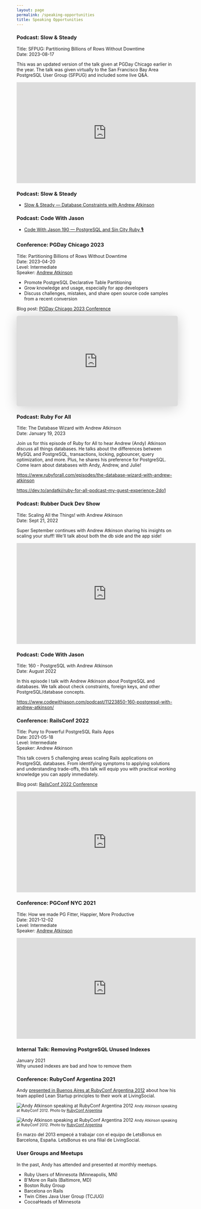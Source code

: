 ```yaml
---
layout: page
permalink: /speaking-opportunities
title: Speaking Opportunities
---
```


### Podcast: Slow & Steady

Title: SFPUG: Partitioning Billions of Rows Without Downtime<br/>
Date: 2023-08-17<br/>

This was an updated version of the talk given at PGDay Chicago earlier in the year. The talk was given virtually to the San Francisco Bay Area PostgreSQL User Group (SFPUG) and included some live Q&A.

<iframe width="560" height="315" src="https://www.youtube.com/embed/W8d3roay29w" title="YouTube video player" frameborder="0" allow="accelerometer; autoplay; clipboard-write; encrypted-media; gyroscope; picture-in-picture; web-share" allowfullscreen></iframe>

### Podcast: Slow & Steady

- [Slow & Steady — Database Constraints with Andrew Atkinson](/blog/2023/07/31/slow-steady-podcast-postgresql-constraints)

### Podcast: Code With Jason

- [Code With Jason 190 — PostgreSQL and Sin City Ruby 🎙️](/blog/2023/07/28/code-with-jason-postgresql-sin-city-ruby)

### Conference: PGDay Chicago 2023

Title: Partitioning Billions of Rows Without Downtime<br/>
Date: 2023-04-20<br/>
Level: Intermediate<br/>
Speaker: [Andrew Atkinson](https://postgresql.us/events/pgdaychicago2023/sessions/session/1205-partitioned-table-conversion-concept-to-reality/)

- Promote PostgreSQL Declarative Table Partitioning
- Grow knowledge and usage, especially for app developers
- Discuss challenges, mistakes, and share open source code samples from a recent conversion

Blog post: [PGDay Chicago 2023 Conference](/blog/2023/05/24/pgday-chicago)

<iframe class="speakerdeck-iframe" frameborder="0" src="https://speakerdeck.com/player/8c1c25764d7d4158b89556c998c141f1" title="Partitioning Billions of Rows Without Downtime" allowfullscreen="true" style="border: 0px; background: padding-box rgba(0, 0, 0, 0.1); margin: 0px; padding: 0px; border-radius: 6px; box-shadow: rgba(0, 0, 0, 0.2) 0px 5px 40px; width: 100%; height: auto; aspect-ratio: 560 / 314;" data-ratio="1.78343949044586"></iframe>


### Podcast: Ruby For All

Title: The Database Wizard with Andrew Atkinson<br/>
Date: January 19, 2023<br/>

Join us for this episode of Ruby for All to hear Andrew (Andy) Atkinson discuss all things databases. He talks about the differences between MySQL and PostgreSQL, transactions, locking, pgbouncer, query optimization, and more. Plus, he shares his preference for PostgreSQL. Come learn about databases with Andy, Andrew, and Julie!<br/>


<https://www.rubyforall.com/episodes/the-database-wizard-with-andrew-atkinson>

<https://dev.to/andatki/ruby-for-all-podcast-my-guest-experience-2do1>

### Podcast: Rubber Duck Dev Show

Title: Scaling All the Things! with Andrew Atkinson<br/>
Date: Sept 21, 2022<br/>

Super September continues with Andrew Atkinson sharing his insights on scaling your stuff!  We'll talk about both the db side and the app side!

<iframe width="560" height="315" src="https://www.youtube.com/embed/kVRHdMBR4GA" title="YouTube video player" frameborder="0" allow="accelerometer; autoplay; clipboard-write; encrypted-media; gyroscope; picture-in-picture; web-share" allowfullscreen></iframe>

### Podcast: Code With Jason

Title: 160 - PostgreSQL with Andrew Atkinson<br/>
Date: August 2022<br/>

In this episode I talk with Andrew Atkinson about PostgreSQL and databases. We talk about check constraints, foreign keys, and other PostgreSQL/database concepts.

<https://www.codewithjason.com/podcast/11223850-160-postgresql-with-andrew-atkinson/>

### Conference: RailsConf 2022

Title: Puny to Powerful PostgreSQL Rails Apps<br/>
Date: 2021-05-18<br/>
Level: Intermediate<br/>
Speaker: Andrew Atkinson

This talk covers 5 challenging areas scaling Rails applications on PostgreSQL databases. From identifying symptoms to applying solutions and understanding trade-offs, this talk will equip you with practical working knowledge you can apply immediately.

Blog post: [RailsConf 2022 Conference](https://andyatkinson.com/blog/2022/05/23/railsconf-2022)

<iframe width="560" height="315" src="https://www.youtube.com/embed/CIYbpYKrX8Y" title="YouTube video player" frameborder="0" allow="accelerometer; autoplay; clipboard-write; encrypted-media; gyroscope; picture-in-picture" allowfullscreen></iframe>

<script async class="speakerdeck-embed" data-id="b9ac5608b0be4bb0ae01201e7fca7228" data-ratio="1.77777777777778" src="//speakerdeck.com/assets/embed.js"></script>


### Conference: PGConf NYC 2021

Title: How we made PG Fitter, Happier, More Productive<br/>
Date: 2021-12-02<br/>
Level: Intermediate<br/>
Speaker: [Andrew Atkinson](https://postgresql.us/events/pgconfnyc2021/sessions/speaker/310-andrew-atkinson/)

<iframe width="560" height="315" src="https://www.youtube.com/embed/ijYha2bBink" title="YouTube video player" frameborder="0" allow="accelerometer; autoplay; clipboard-write; encrypted-media; gyroscope; picture-in-picture" allowfullscreen></iframe>

<script async class="speakerdeck-embed" data-id="030a9bf3e09e4486acb96323ffe66302" data-ratio="1.77777777777778" src="//speakerdeck.com/assets/embed.js"></script>


### Internal Talk: Removing PostgreSQL Unused Indexes

January 2021<br/>
Why unused indexes are bad and how to remove them

<script async class="speakerdeck-embed" data-id="6644d7dd7380413ea19dce1955f41269" data-ratio="1.77777777777778" src="//speakerdeck.com/assets/embed.js"></script>

### Conference: RubyConf Argentina 2021

Andy [presented in Buenos Aires at RubyConf Argentina 2012](/blog/2013/11/27/rubyconf-argentina-2012/) about how his team applied Lean Startup principles to their work at LivingSocial.

![Andy Atkinson speaking at RubyConf Argentina 2012](/assets/images/pages/andy-rubyconf-argentina-2012-1.jpg)
<small>Andy Atkinson speaking at RubyConf 2012. Photo by [RubyConf Argentina](https://www.flickr.com/groups/rubyconfar2012/)</small>

![Andy Atkinson speaking at RubyConf Argentina 2012](/assets/images/pages/andy-rubyconf-argentina-2012-2.jpg)
<small>Andy Atkinson speaking at RubyConf 2012. Photo by [RubyConf Argentina](https://www.flickr.com/groups/rubyconfar2012/)</small>

En marzo del 2013 empecé a trabajar con el equipo de LetsBonus en Barcelona, España. LetsBonus es una filial de LivingSocial.

<script async class="speakerdeck-embed" data-id="b951eb0086a70130f51612313d145db7" data-ratio="1.33333333333333" src="//speakerdeck.com/assets/embed.js"></script>

### User Groups and Meetups

In the past, Andy has attended and presented at monthly meetups.

- Ruby Users of Minnesota (Minneapolis, MN)
- B'More on Rails (Baltimore, MD)
- Boston Ruby Group
- Barcelona on Rails
- Twin Cities Java User Group (TCJUG)
- CocoaHeads of Minnesota
